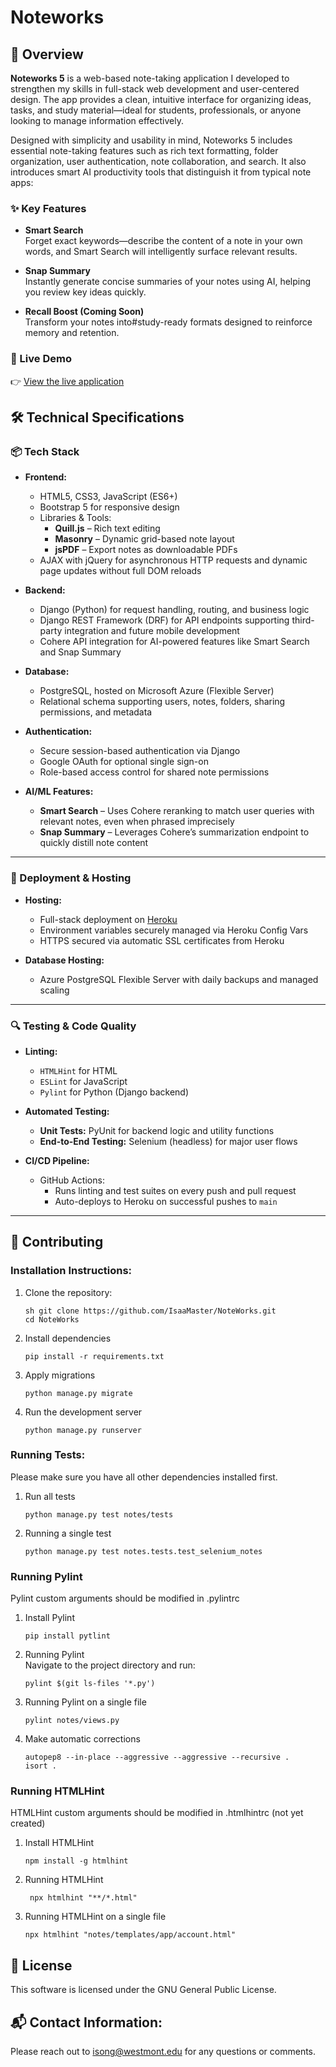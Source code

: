 # Noteworks

## 📖 Overview

**Noteworks 5** is a web-based note-taking application I developed to strengthen my skills in full-stack web development and user-centered design. The app provides a clean, intuitive interface for organizing ideas, tasks, and study material—ideal for students, professionals, or anyone looking to manage information effectively.

Designed with simplicity and usability in mind, Noteworks 5 includes essential note-taking features such as rich text formatting, folder organization, user authentication, note collaboration, and search. It also introduces smart AI productivity tools that distinguish it from typical note apps:

### ✨ Key Features

- **Smart Search**  
  Forget exact keywords—describe the content of a note in your own words, and Smart Search will intelligently surface relevant results.

- **Snap Summary**  
  Instantly generate concise summaries of your notes using AI, helping you review key ideas quickly.

- **Recall Boost (Coming Soon)**  
  Transform your notes into#study-ready formats designed to reinforce memory and retention.

### 🚀 Live Demo

👉 [View the live application](https://noteworks5.herokuapp.com/)

## 🛠️ Technical Specifications

### 📦 Tech Stack

- **Frontend:**
  - HTML5, CSS3, JavaScript (ES6+)
  - Bootstrap 5 for responsive design
  - Libraries & Tools:
    - **Quill.js** – Rich text editing
    - **Masonry** – Dynamic grid-based note layout
    - **jsPDF** – Export notes as downloadable PDFs
  - AJAX with jQuery for asynchronous HTTP requests and dynamic page updates without full DOM reloads

- **Backend:**
  - Django (Python) for request handling, routing, and business logic
  - Django REST Framework (DRF) for API endpoints supporting third-party integration and future mobile development
  - Cohere API integration for AI-powered features like Smart Search and Snap Summary

- **Database:**
  - PostgreSQL, hosted on Microsoft Azure (Flexible Server)
  - Relational schema supporting users, notes, folders, sharing permissions, and metadata

- **Authentication:**
  - Secure session-based authentication via Django
  - Google OAuth for optional single sign-on
  - Role-based access control for shared note permissions

- **AI/ML Features:**
  - **Smart Search** – Uses Cohere reranking to match user queries with relevant notes, even when phrased imprecisely
  - **Snap Summary** – Leverages Cohere’s summarization endpoint to quickly distill note content

---

### 🚀 Deployment & Hosting

- **Hosting:**  
  - Full-stack deployment on [Heroku](https://noteworks5.herokuapp.com/)
  - Environment variables securely managed via Heroku Config Vars
  - HTTPS secured via automatic SSL certificates from Heroku

- **Database Hosting:**  
  - Azure PostgreSQL Flexible Server with daily backups and managed scaling

---

### 🔍 Testing & Code Quality

- **Linting:**
  - `HTMLHint` for HTML
  - `ESLint` for JavaScript
  - `Pylint` for Python (Django backend)

- **Automated Testing:**
  - **Unit Tests:** PyUnit for backend logic and utility functions
  - **End-to-End Testing:** Selenium (headless) for major user flows

- **CI/CD Pipeline:**
  - GitHub Actions:
    - Runs linting and test suites on every push and pull request
    - Auto-deploys to Heroku on successful pushes to `main`

---

## 🤝 Contributing
### Installation Instructions: 
1. Clone the repository:
   ```
   sh git clone https://github.com/IsaaMaster/NoteWorks.git
   cd NoteWorks
2. Install dependencies
   ```
   pip install -r requirements.txt
3. Apply migrations
   ```
   python manage.py migrate
4. Run the development server
   ```
   python manage.py runserver
### Running Tests: 
Please make sure you have all other dependencies installed first. 
1. Run all tests
   ```
   python manage.py test notes/tests
2. Running a single test
   ```
   python manage.py test notes.tests.test_selenium_notes
### Running Pylint
Pylint custom arguments should be modified in .pylintrc
1. Install Pylint
   ```
   pip install pytlint
2. Running Pylint  
   Navigate to the project directory and run:
   ```
   pylint $(git ls-files '*.py')
3. Running Pylint on a single file
   ```
   pylint notes/views.py
4. Make automatic corrections
   ```
   autopep8 --in-place --aggressive --aggressive --recursive .
   isort .
### Running HTMLHint
HTMLHint custom arguments should be modified in .htmlhintrc (not yet created)
1. Install HTMLHint
   ```
   npm install -g htmlhint
2. Running HTMLHint
   ```
    npx htmlhint "**/*.html"
3. Running HTMLHint on a single file
   ```
   npx htmlhint "notes/templates/app/account.html"  
## 📄 License
This software is licensed under the GNU General Public License. 

## 📬 Contact Information: 
Please reach out to isong@westmont.edu for any questions or comments. 
